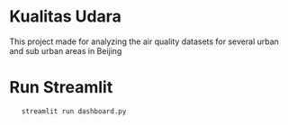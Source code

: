 # Kualitas Udara
This project made for analyzing the air quality datasets for several urban and sub urban areas in Beijing

# Run Streamlit
```bash
   streamlit run dashboard.py
